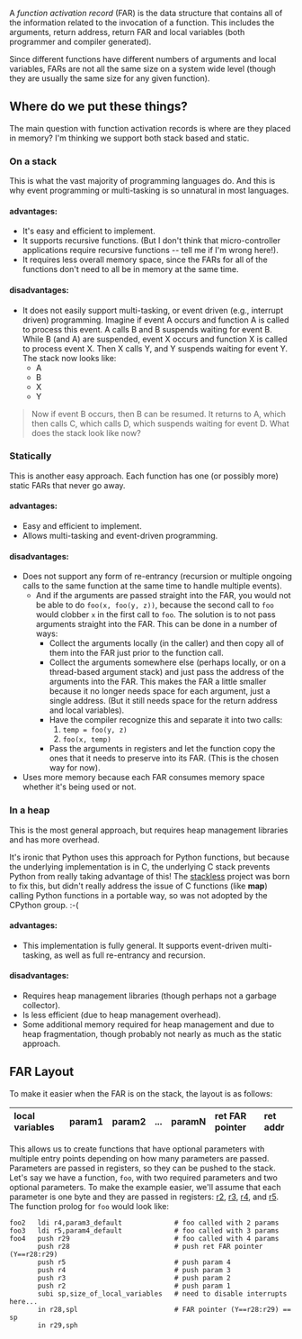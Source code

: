 A _function activation record_ (FAR) is the data structure that contains all of the information related to the invocation of a function.  This includes the arguments, return address, return FAR and local variables (both programmer and compiler generated).

Since different functions have different numbers of arguments and local variables, FARs are not all the same size on a system wide level (though they are usually the same size for any given function).

## Where do we put these things? ##

The main question with function activation records is where are they placed in memory?  I'm thinking we support both stack based and static.

### On a stack ###

This is what the vast majority of programming languages do.  And this is why event programming or multi-tasking is so unnatural in most languages.

#### advantages: ####

  * It's easy and efficient to implement.
  * It supports recursive functions.  (But I don't think that micro-controller applications require recursive functions -- tell me if I'm wrong here!).
  * It requires less overall memory space, since the FARs for all of the functions don't need to all be in memory at the same time.

#### disadvantages: ####

  * It does not easily support multi-tasking, or event driven (e.g., interrupt driven) programming.  Imagine if event A occurs and function A is called to process this event.  A calls B and B suspends waiting for event B.  While B (and A) are suspended, event X occurs and function X is called to process event X. Then X calls Y, and Y suspends waiting for event Y.  The stack now looks like:
    * A
    * B
    * X
    * Y
> Now if event B occurs, then B can be resumed.  It returns to A, which then calls C, which calls D, which suspends waiting for event D.  What does the stack look like now?

### Statically ###

This is another easy approach.  Each function has one (or possibly more) static FARs that never go away.

#### advantages: ####

  * Easy and efficient to implement.
  * Allows multi-tasking and event-driven programming.

#### disadvantages: ####

  * Does not support any form of re-entrancy (recursion or multiple ongoing calls to the same function at the same time to handle multiple events).
    * And if the arguments are passed straight into the FAR, you would not be able to do `foo(x, foo(y, z))`, because the second call to `foo` would clobber `x` in the first call to `foo`.  The solution is to not pass arguments straight into the FAR.  This can be done in a number of ways:
      * Collect the arguments locally (in the caller) and then copy all of them into the FAR just prior to the function call.
      * Collect the arguments somewhere else (perhaps locally, or on a thread-based argument stack) and just pass the address of the arguments into the FAR.  This makes the FAR a little smaller because it no longer needs space for each argument, just a single address.  (But it still needs space for the return address and local variables).
      * Have the compiler recognize this and separate it into two calls:
        1. `temp = foo(y, z)`
        1. `foo(x, temp)`
      * Pass the arguments in registers and let the function copy the ones that it needs to preserve into its FAR.  (This is the chosen way for now).
  * Uses more memory because each FAR consumes memory space whether it's being used or not.

### In a heap ###

This is the most general approach, but requires heap management libraries and has more overhead.

It's ironic that Python uses this approach for Python functions, but because the underlying implementation is in C, the underlying C stack prevents Python from really taking advantage of this!  The [stackless](http://www.stackless.com/) project was born to fix this, but didn't really address the issue of C functions (like **map**) calling Python functions in a portable way, so was not adopted by the CPython group. :-(

#### advantages: ####

  * This implementation is fully general.  It supports event-driven multi-tasking, as well as full re-entrancy and recursion.

#### disadvantages: ####

  * Requires heap management libraries (though perhaps not a garbage collector).
  * Is less efficient (due to heap management overhead).
  * Some additional memory required for heap management and due to heap fragmentation, though probably not nearly as much as the static approach.

## FAR Layout ##

To make it easier when the FAR is on the stack, the layout is as follows:

| local variables | param1 | param2 | ... | paramN | ret FAR pointer | ret addr |
|:----------------|:-------|:-------|:----|:-------|:----------------|:---------|

This allows us to create functions that have optional parameters with multiple entry points depending on how many parameters are passed.  Parameters are passed in registers, so they can be pushed to the stack.  Let's say we have a function, `foo`, with two required parameters and two optional parameters.  To make the example easier, we'll assume that each parameter is one byte and they are passed in registers: [r2](https://code.google.com/p/tampa-bay-python-avr/source/detail?r=2), [r3](https://code.google.com/p/tampa-bay-python-avr/source/detail?r=3), [r4](https://code.google.com/p/tampa-bay-python-avr/source/detail?r=4), and [r5](https://code.google.com/p/tampa-bay-python-avr/source/detail?r=5).  The function prolog for `foo` would look like:

```
foo2   ldi r4,param3_default             # foo called with 2 params
foo3   ldi r5,param4_default             # foo called with 3 params
foo4   push r29                          # foo called with 4 params
       push r28                          # push ret FAR pointer (Y==r28:r29)
       push r5                           # push param 4
       push r4                           # push param 3
       push r3                           # push param 2
       push r2                           # push param 1
       subi sp,size_of_local_variables   # need to disable interrupts here...
       in r28,spl                        # FAR pointer (Y==r28:r29) == sp
       in r29,sph
```